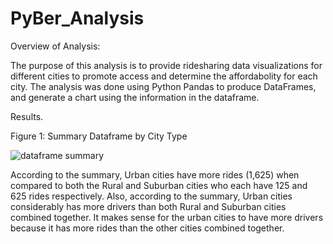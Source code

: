 # PyBer_Analysis
Overview of Analysis:
   
   The purpose of this analysis is to provide ridesharing data visualizations for different cities to promote access and determine the affordabolity for each city.
   The analysis was done using Python Pandas to produce DataFrames, and generate a chart using the information in the dataframe.


Results.
   
   Figure 1: Summary Dataframe by City Type 
    
    
![dataframe summary](https://user-images.githubusercontent.com/104453593/172488836-d30d0ffe-bf85-4e33-9677-5da07284b629.PNG)

According to the summary, Urban cities have more rides (1,625) when compared to both the Rural and Suburban cities who each have 125 and 625 rides respectively. Also, according to the summary, Urban cities considerably has more drivers than both Rural and Suburban cities combined together. It makes sense for the urban cities to have more drivers because it has more rides than the other cities combined together. 
